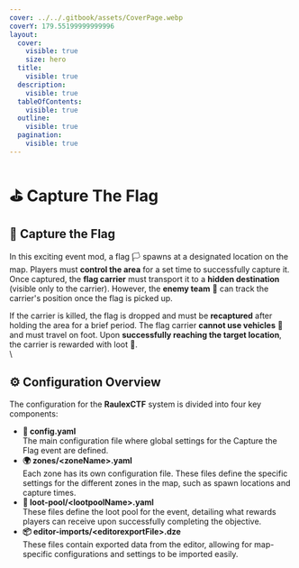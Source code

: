 ```yaml
---
cover: ../../.gitbook/assets/CoverPage.webp
coverY: 179.55199999999996
layout:
  cover:
    visible: true
    size: hero
  title:
    visible: true
  description:
    visible: true
  tableOfContents:
    visible: true
  outline:
    visible: true
  pagination:
    visible: true
---
```


# ⛳ Capture The Flag

## 🏁 Capture the Flag

In this exciting event mod, a flag 🏳️ spawns at a designated location on the map. Players must **control the area** for a set time to successfully capture it. Once captured, the **flag carrier** must transport it to a **hidden destination** (visible only to the carrier). However, the **enemy team** 👥 can track the carrier's position once the flag is picked up.

If the carrier is killed, the flag is dropped and must be **recaptured** after holding the area for a brief period. The flag carrier **cannot use vehicles** 🚶 and must travel on foot. Upon **successfully reaching the target location**, the carrier is rewarded with loot 🎉.\
\


## ⚙️ Configuration Overview

The configuration for the **RaulexCTF** system is divided into four key components:

* **📝 config.yaml**\
  The main configuration file where global settings for the Capture the Flag event are defined.
* **🌍 zones/\<zoneName>.yaml**\
  Each zone has its own configuration file. These files define the specific settings for the different zones in the map, such as spawn locations and capture times.
* **🎁 loot-pool/\<lootpoolName>.yaml**\
  These files define the loot pool for the event, detailing what rewards players can receive upon successfully completing the objective.
* **📦 editor-imports/\<editorexportFile>.dze**\
  These files contain exported data from the editor, allowing for map-specific configurations and settings to be imported easily.
